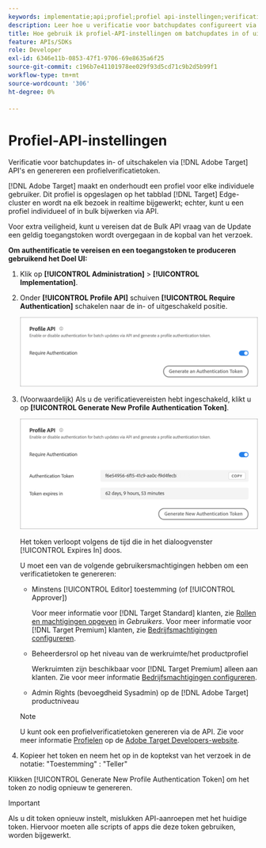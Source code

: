 ```yaml
---
keywords: implementatie;api;profiel;profiel api-instellingen;verificatietoken
description: Leer hoe u verificatie voor batchupdates configureert via Adobe [!DNL Target] API's en genereren een profielverificatietoken.
title: Hoe gebruik ik profiel-API-instellingen om batchupdates in of uit te schakelen?
feature: APIs/SDKs
role: Developer
exl-id: 6346e11b-0853-47f1-9706-69e8635a6f25
source-git-commit: c196b7e41101978ee029f93d5cd71c9b2d5b99f1
workflow-type: tm+mt
source-wordcount: '306'
ht-degree: 0%

---
```


# Profiel-API-instellingen

Verificatie voor batchupdates in- of uitschakelen via [!DNL Adobe Target] API&#39;s en genereren een profielverificatietoken.

[!DNL Adobe Target] maakt en onderhoudt een profiel voor elke individuele gebruiker. Dit profiel is opgeslagen op het tabblad [!DNL Target] Edge-cluster en wordt na elk bezoek in realtime bijgewerkt; echter, kunt u een profiel individueel of in bulk bijwerken via API.

Voor extra veiligheid, kunt u vereisen dat de Bulk API vraag van de Update een geldig toegangstoken wordt overgegaan in de kopbal van het verzoek.

**Om authentificatie te vereisen en een toegangstoken te produceren gebruikend het Doel UI:**

1. Klik op **[!UICONTROL Administration]** > **[!UICONTROL Implementation]**.
1. Onder **[!UICONTROL Profile API]** schuiven **[!UICONTROL Require Authentication]** schakelen naar de in- of uitgeschakeld positie.

   ![](assets/profile_api_settings.png)

1. (Voorwaardelijk) Als u de verificatievereisten hebt ingeschakeld, klikt u op **[!UICONTROL Generate New Profile Authentication Token]**.

   ![](assets/profile_api_settings_2.png)

   Het token verloopt volgens de tijd die in het dialoogvenster [!UICONTROL Expires In] doos.

   U moet een van de volgende gebruikersmachtigingen hebben om een verificatietoken te genereren:

   * Minstens [!UICONTROL Editor] toestemming (of [!UICONTROL Approver])

      Voor meer informatie voor [!DNL Target Standard] klanten, zie [Rollen en machtigingen opgeven](/help/main/administrating-target/c-user-management/c-user-management/user-management.md#roles-permissions) in *Gebruikers*. Voor meer informatie voor [!DNL Target Premium] klanten, zie [Bedrijfsmachtigingen configureren](/help/main/administrating-target/c-user-management/property-channel/properties-overview.md).

   * Beheerdersrol op het niveau van de werkruimte/het productprofiel

      Werkruimten zijn beschikbaar voor [!DNL Target Premium] alleen aan klanten. Zie voor meer informatie [Bedrijfsmachtigingen configureren](/help/main/administrating-target/c-user-management/property-channel/properties-overview.md).

   * Admin Rights (bevoegdheid Sysadmin) op de [!DNL Adobe Target] productniveau
   >[!NOTE]
   >
   >U kunt ook een profielverificatietoken genereren via de API. Zie voor meer informatie [Profielen](https://developers.adobetarget.com/api/#profiles) op de [Adobe Target Developers-website](https://developers.adobetarget.com/).

1. Kopieer het token en neem het op in de koptekst van het verzoek in de notatie: &quot;Toestemming&quot; : &quot;Teller&quot;

Klikken [!UICONTROL Generate New Profile Authentication Token] om het token zo nodig opnieuw te genereren.

>[!IMPORTANT]
>
>Als u dit token opnieuw instelt, mislukken API-aanroepen met het huidige token. Hiervoor moeten alle scripts of apps die deze token gebruiken, worden bijgewerkt.
